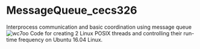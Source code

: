 # MessageQueue_cecs326
Interprocess communication and basic coordination using message queue
![wc7oo](https://user-images.githubusercontent.com/13907836/35946896-63626902-0c1a-11e8-9006-9442764859e4.png)
Code for creating 2 Linux POSIX threads and controlling their run-time frequency on Ubuntu 16.04 Linux.
